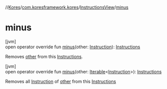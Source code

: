 //[Kores](../../../index.md)/[com.koresframework.kores](../index.md)/[InstructionsView](index.md)/[minus](minus.md)

# minus

[jvm]\
open operator override fun [minus](minus.md)(other: [Instruction](../-instruction/index.md)): [Instructions](../-instructions/index.md)

Removes [other](minus.md) from this [Instructions](../-instructions/index.md).

[jvm]\
open operator override fun [minus](minus.md)(other: [Iterable](https://kotlinlang.org/api/latest/jvm/stdlib/kotlin.collections/-iterable/index.html)<[Instruction](../-instruction/index.md)>): [Instructions](../-instructions/index.md)

Removes all [Instruction](../-instruction/index.md) of [other](minus.md) from this [Instructions](../-instructions/index.md)
